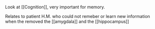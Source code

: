 Look at [[Cognition]], very important for memory. 

Relates to patient H.M. who could not remeber or learn new information when the removed the [[amygdala]] and the [[hippocampus]]
